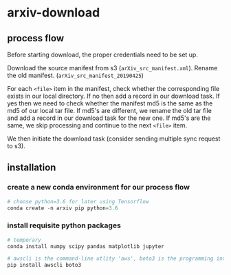 # arxiv-download

## process flow

Before starting download, the proper credentials need to be set up.

Download the source manifest from s3 (`arXiv_src_manifest.xml`). Rename the old manifest. (`arXiv_src_manifest_20190425`)

For each `<file>` item in the manifest, check whether the corresponding file exists in our local directory. If no then add a record in our download task. If yes then we need to check whether the manifest md5 is the same as the md5 of our local tar file. If md5's are different, we rename the old tar file and add a record in our download task for the new one. If md5's are the same, we skip processing and continue to the next `<file>` item.

We then initiate the download task (consider sending multiple sync request to s3).

## installation

### create a new conda environment for our process flow
```python
# choose python=3.6 for later using Tensorflow
conda create -n arxiv pip python=3.6
```
### install requisite python packages
```python
# temporary
conda install numpy scipy pandas matplotlib jupyter

# awscli is the command-line utlity 'aws', boto3 is the programming interface
pip install awscli boto3
```
